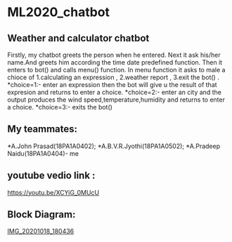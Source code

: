 # ML2020_chatbot 
## Weather and calculator chatbot 
   Firstly, my chatbot greets the person when he entered. Next it ask his/her name.And greets him according the time date predefined function. Then it enters to bot() and calls menu() function. In menu function it asks to male a chioce of 1.calculating an expression , 2.weather report , 3.exit the bot() . 
       *choice=1:- enter an expression then the bot will give u the result of that expresion and returns to enter a choice.
       *choice=2:- enter an city and the output produces the wind speed,temperature,humidity and returns to enter a choice.
       *choice=3:- exits the bot()
## My teammates:
   *A.John Prasad(18PA1A0402);
   *A.B.V.R.Jyothi(18PA1A0502);
   *A.Pradeep Naidu(18PA1A0404)- me
## youtube vedio link :
   https://youtu.be/XCYiG_0MUcU
## Block Diagram:
   [IMG_20201018_180436](https://user-images.githubusercontent.com/72607765/96371683-846aa600-1180-11eb-9aaf-92be9bb8d6a8.jpg)
